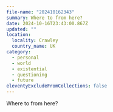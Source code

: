 ```yaml
---
file-name: "202410162343"
summary: Where to from here?
date: 2024-10-16T23:43:00.867Z
updated: ""
location:
  locality: Crawley
  country_name: UK
category:
  - personal
  - world
  - existential
  - questioning
  - future
eleventyExcludeFromCollections: false
---
```


Where to from here?
